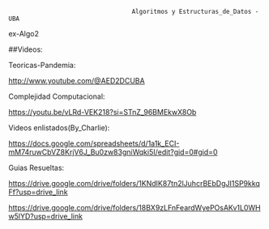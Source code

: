                                       Algoritmos y Estructuras_de_Datos - UBA
ex-Algo2


##Videos:

Teoricas-Pandemia:

http://www.youtube.com/@AED2DCUBA


Complejidad Computacional:

https://youtu.be/vLRd-VEK218?si=STnZ_96BMEkwX8Ob


Videos enlistados(By_Charlie):

https://docs.google.com/spreadsheets/d/1a1k_ECI-mM74ruwCbVZ8KrjV6J_Bu0zw83gniWqki5I/edit?gid=0#gid=0

Guias Resueltas:

https://drive.google.com/drive/folders/1KNdIK87tn2lJuhcrBEbDgJI1SP9kkqFf?usp=drive_link

https://drive.google.com/drive/folders/18BX9zLFnFeardWyePOsAKv1L0WHw5lYD?usp=drive_link

